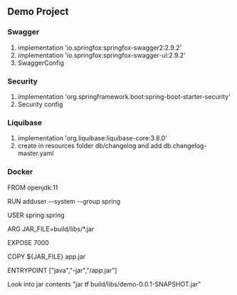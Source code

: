 ## Demo Project

### Swagger
1. implementation 'io.springfox:springfox-swagger2:2.9.2'
2. implementation 'io.springfox:springfox-swagger-ui:2.9.2'
3. SwaggerConfig


### Security
1. implementation 'org.springframework.boot:spring-boot-starter-security' 
2. Security config 

### Liquibase
1. implementation 'org.liquibase:liquibase-core:3.8.0'
2. create in resources folder db/changelog and add db.changelog-master.yaml


### Docker 
FROM openjdk:11

RUN adduser --system --group spring

USER spring:spring

ARG JAR_FILE=build/libs/*.jar

EXPOSE 7000

COPY ${JAR_FILE} app.jar

ENTRYPOINT ["java","-jar","/app.jar"]


Look into jar contents "jar tf build/libs/demo-0.0.1-SNAPSHOT.jar"